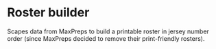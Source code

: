 # Roster builder

Scapes data from MaxPreps to build a printable roster in jersey number order (since MaxPreps decided to remove their print-friendly rosters).
